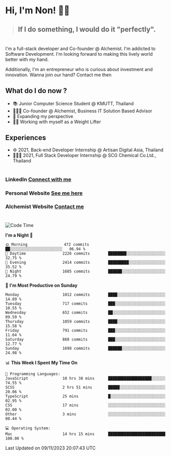 # Hi, I'm Non! 🖐🏻

> ## If I do something, I would do it "perfectly".

#

I'm a full-stack developer and Co-founder @ Alchemist. I'm addicted to Software Development. I'm looking forward to making this lively world better with my hand.

Additionally, I'm an entrepreneur who is curious about investment and innovation. Wanna join our hand? Contact me then

## What do I do now ?

- 📚 Junior Computer Science Student @ KMUTT, Thailand
- 🧑🏻‍💻 Co-founder @ Alchemist, Business IT Solution Based Advisor
- 🌈 Expanding my perspective
- 🏋🏻 Working with myself as a Weight Lifter

## Experiences

- ⚙️ 2021, Back-end Developer Internship @ Artisan Digital Asia, Thailand
- 🧑🏻‍💻 2021, Full Stack Developer Internship @ SCG Chemical Co.Ltd., Thailand

#

### LinkedIn [Connect with me](https://www.linkedin.com/in/non-nontra/)

### Personal Website [See me here](https://nonnontra.com/)

### Alchemist Website [Contact me](https://alchemist-softwarehouse.co/)

#

<!--START_SECTION:waka-->
![Code Time](http://img.shields.io/badge/Code%20Time-3%2C306%20hrs%2032%20mins-blue)

**I'm a Night 🦉** 

```text
🌞 Morning                472 commits         ██░░░░░░░░░░░░░░░░░░░░░░░   06.94 % 
🌆 Daytime                2226 commits        ████████░░░░░░░░░░░░░░░░░   32.75 % 
🌃 Evening                2414 commits        █████████░░░░░░░░░░░░░░░░   35.52 % 
🌙 Night                  1685 commits        ██████░░░░░░░░░░░░░░░░░░░   24.79 % 
```
📅 **I'm Most Productive on Sunday** 

```text
Monday                   1012 commits        ████░░░░░░░░░░░░░░░░░░░░░   14.89 % 
Tuesday                  717 commits         ███░░░░░░░░░░░░░░░░░░░░░░   10.55 % 
Wednesday                652 commits         ██░░░░░░░░░░░░░░░░░░░░░░░   09.59 % 
Thursday                 1059 commits        ████░░░░░░░░░░░░░░░░░░░░░   15.58 % 
Friday                   791 commits         ███░░░░░░░░░░░░░░░░░░░░░░   11.64 % 
Saturday                 868 commits         ███░░░░░░░░░░░░░░░░░░░░░░   12.77 % 
Sunday                   1698 commits        ██████░░░░░░░░░░░░░░░░░░░   24.98 % 
```


📊 **This Week I Spent My Time On** 

```text
💬 Programming Languages: 
JavaScript               10 hrs 38 mins      ███████████████████░░░░░░   74.55 % 
SCSS                     2 hrs 51 mins       █████░░░░░░░░░░░░░░░░░░░░   20.06 % 
TypeScript               25 mins             █░░░░░░░░░░░░░░░░░░░░░░░░   02.95 % 
CSS                      17 mins             ░░░░░░░░░░░░░░░░░░░░░░░░░   02.00 % 
Other                    3 mins              ░░░░░░░░░░░░░░░░░░░░░░░░░   00.44 % 

💻 Operating System: 
Mac                      14 hrs 15 mins      █████████████████████████   100.00 % 
```


 Last Updated on 09/11/2023 20:07:43 UTC
<!--END_SECTION:waka-->
